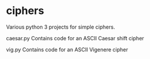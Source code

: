 # ciphers
Various python 3 projects for simple ciphers.

caesar.py
Contains code for an ASCII Caesar shift cipher

vig.py
Contains code for an ASCII Vigenere cipher
